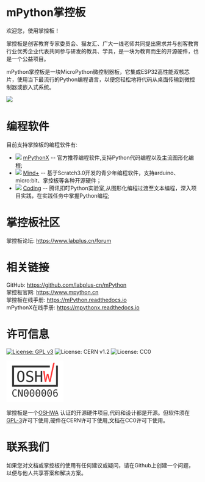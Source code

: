 # mPython掌控板

欢迎您，使用掌控板！

掌控板是创客教育专家委员会、猫友汇、广大一线老师共同提出需求并与创客教育行业优秀企业代表共同参与研发的教具、学具，是一块为教育而生的开源硬件，也是一个公益项目。

mPython掌控板是一块MicroPython微控制器板，它集成ESP32高性能双核芯片，使用当下最流行的Python编程语言，以便您轻松地将代码从桌面传输到微控制器或嵌入式系统。

![](https://github.com/labplus-cn/mPython/blob/master/docs/images/掌控-立1.png)  

# 编程软件

目前支持掌控板的编程软件有:

- <img src="http://wiki.labplus.cn/images/2/2d/MPythonX.png"  width="30" />  [mPythonX](https://www.mpython.cn/mPython/software) -- 官方推荐编程软件,支持Python代码编程以及主流图形化编程;
- <img src="http://wiki.dfrobot.com.cn/images/thumb/c/ca/Mind%2B_logo.png/128px-Mind%2B_logo.png"  width="30" />  [Mind+](http://mindplus.cc/) -- 基于Scratch3.0开发的青少年编程软件，支持arduino、micro:bit、掌控板等各种开源硬件；
- <img src="https://gss0.bdstatic.com/94o3dSag_xI4khGkpoWK1HF6hhy/baike/c0%3Dbaike80%2C5%2C5%2C80%2C26/sign=3bd072c38901a18be4e61a1dff466c6d/3801213fb80e7bece4e3f70e212eb9389b506b20.jpg"  width="30" />   [Coding](https://coding.qq.com/python-lab) -- 腾讯扣叮Python实验室,从图形化编程过渡至文本编程，深入项目实践，在实践任务中掌握Python编程;


# 掌控板社区

掌控板论坛: https://www.labplus.cn/forum


# 相关链接

GitHub: https://github.com/labplus-cn/mPython         <br/>
掌控板官网: https://www.mpython.cn                      <br/>
掌控板在线手册: https://mPython.readthedocs.io          <br/>
mPythonX在线手册: https://mpythonx.readthedocs.io         <br/>

# 许可信息

[![License: GPL v3](https://img.shields.io/badge/License-GPL%20v3-blue.svg)](https://www.gnu.org/licenses/gpl-3.0)
![License: CERN v1.2](https://img.shields.io/badge/License-CERN%20v1.2-lightgrey.svg)
![License: CC0](https://img.shields.io/badge/License-CC0-blue.svg)

<a href="https://certification.oshwa.org/cn000006.html"><img src="docs/images/OSHW_mark_CN000006.png"  width="150" style="margin: 0px" /></a>

掌控板是一个[OSHWA](https://certification.oshwa.org/license-agreement.html) 认证的开源硬件项目,代码和设计都是开源。但软件须在[GPL-3](http://www.gnu.org/licenses/gpl.html)许可下使用,硬件在CERN许可下使用,文档在CC0许可下使用。


# 联系我们

如果您对文档或掌控板的使用有任何建议或疑问，请在Github上创建一个问题，以便与他人共享答案和解决方案。
